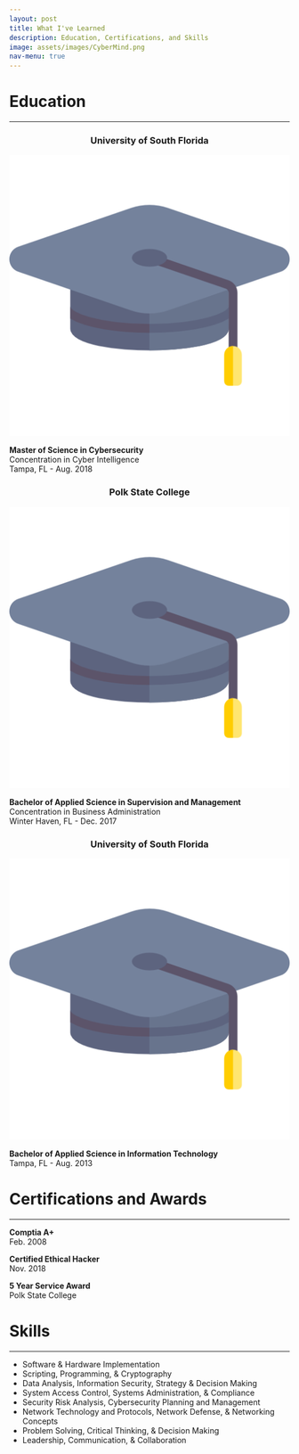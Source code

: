 ```yaml
---
layout: post
title: What I've Learned
description: Education, Certifications, and Skills
image: assets/images/CyberMind.png
nav-menu: true
---
```

  <div class="content">
  <h1>Education</h1>
  <hr>
<div class="row">
	<!-- Break -->
	<div class="4u 12u$(medium)">
			<h3><center>University of South Florida</center></h3>
			<div class="row 50% uniform">
				<div class="3u" style="text-align: center;"><span class="image fit"></span></div>
				<div class="6u" style="text-align: center;"><span class="image fit"><img src="assets/images/graduated.png" alt="" /></span></div>
				<div class="3u" style="text-align: center;"><span class="image fit"></span></div>
			</div>
				<p><b>Master of Science in Cybersecurity </b><br> Concentration in Cyber Intelligence <br>Tampa, FL - Aug. 2018</p>
		</div>
	</div>
	<div class="4u 12u$(medium)">
			<h3><center>Polk State College</center></h3>
			<div class="row 50% uniform">
				<div class="3u" style="text-align: center;"><span class="image fit"></span></div>
				<div class="6u" style="text-align: center;"><span class="image fit"><img src="assets/images/graduated.png" alt="" /></span></div>
				<div class="3u" style="text-align: center;"><span class="image fit"></span></div>
			</div>
			<p><b>Bachelor of Applied Science in Supervision and Management</b><br>Concentration in Business Administration <br>Winter Haven, FL - Dec. 2017</p>
		</div>
	</div>
	<div class="4u$ 12u$(medium)">
			<h3><center>University of South Florida</center></h3>
			<div class="row 50% uniform">
				<div class="3u" style="text-align: center;"><span class="image fit"></span></div>
				<div class="6u" style="text-align: center;"><span class="image fit"><img src="assets/images/graduated.png" alt="" /></span></div>
				<div class="3u" style="text-align: center;"><span class="image fit"></span></div>
			</div>
			<p><b>Bachelor of Applied Science in Information Technology</b><br>Tampa, FL - Aug. 2013</p>


	


  <h1> Certifications and Awards</h1>
  <hr>
  <p><b>Comptia A+</b><br>Feb. 2008</p>
  <p><b>Certified Ethical Hacker</b><br>Nov. 2018</p>
  <p><b>5 Year Service Award</b><br>Polk State College</p>
  
          
<h1>Skills</h1>
<hr>
<ul>
    <li>Software & Hardware Implementation </li>
    <li>Scripting, Programming, & Cryptography </li>
    <li>Data Analysis, Information Security, Strategy & Decision Making</li>
    <li>System Access Control, Systems Administration, & Compliance
    <li>Security Risk Analysis, Cybersecurity Planning and Management</li>
    <li>Network Technology and Protocols, Network Defense, & Networking Concepts</li>
    <li>Problem Solving, Critical Thinking, & Decision Making</li>
    <li>Leadership, Communication, & Collaboration</li>

